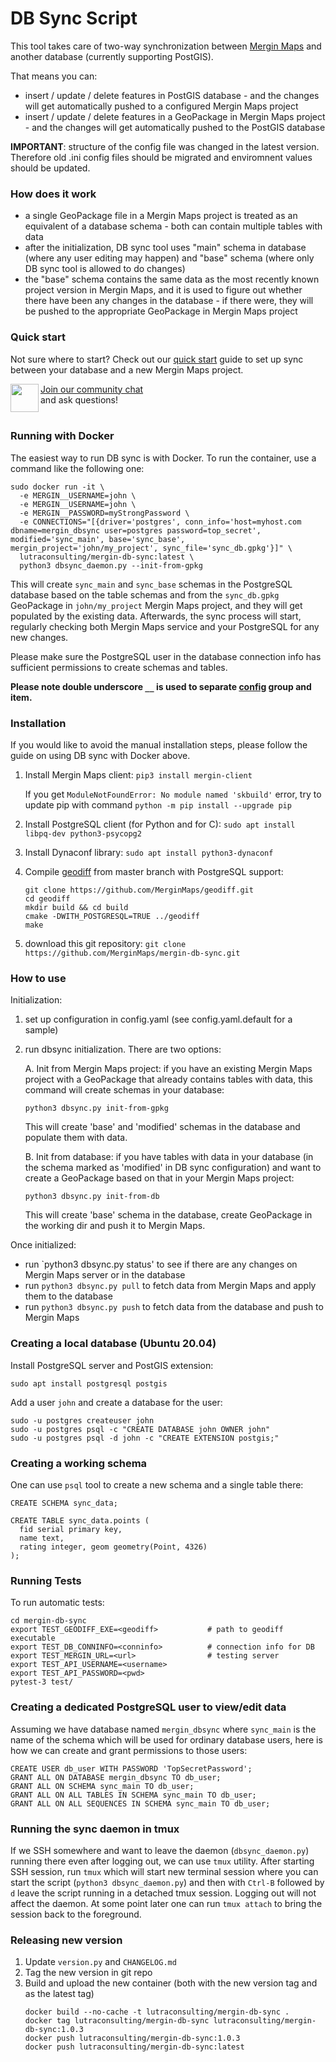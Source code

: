 # DB Sync Script

This tool takes care of two-way synchronization between [Mergin Maps](https://merginmaps.com/) and another database (currently supporting PostGIS).

That means you can:
- insert / update / delete features in PostGIS database - and the changes will get automatically
  pushed to a configured Mergin Maps project
- insert / update / delete features in a GeoPackage in Mergin Maps project - and the changes will get
  automatically pushed to the PostGIS database

**IMPORTANT**: structure of the config file was changed in the latest version. Therefore old .ini config files should be migrated and enviromnent values should be updated.

### How does it work

- a single GeoPackage file in a Mergin Maps project is treated as an equivalent of a database schema - both can contain
  multiple tables with data
- after the initialization, DB sync tool uses "main" schema in database (where any user editing may happen)
  and "base" schema (where only DB sync tool is allowed to do changes)
- the "base" schema contains the same data as the most recently known project version in Mergin Maps, and it is used
  to figure out whether there have been any changes in the database - if there were, they will be pushed
  to the appropriate GeoPackage in Mergin Maps project

### Quick start

Not sure where to start? Check out our [quick start](docs/quick_start.md) guide to set up sync between your database and a new Mergin Maps project.

<div><img align="left" width="45" height="45" src="https://raw.githubusercontent.com/MerginMaps/docs/main/src/.vuepress/public/slack.svg"><a href="https://merginmaps.com/community/join">Join our community chat</a><br/>and ask questions!</div><br />

### Running with Docker

The easiest way to run DB sync is with Docker. To run the container, use a command like the following one:

```
sudo docker run -it \
  -e MERGIN__USERNAME=john \
  -e MERGIN__USERNAME=john \
  -e MERGIN__PASSWORD=myStrongPassword \
  -e CONNECTIONS="[{driver='postgres', conn_info='host=myhost.com dbname=mergin_dbsync user=postgres password=top_secret', modified='sync_main', base='sync_base', mergin_project='john/my_project', sync_file='sync_db.gpkg'}]" \
  lutraconsulting/mergin-db-sync:latest \
  python3 dbsync_daemon.py --init-from-gpkg
```

This will create `sync_main` and `sync_base` schemas in the PostgreSQL database based on the table
schemas and from the `sync_db.gpkg` GeoPackage in `john/my_project` Mergin Maps project, and they will
get populated by the existing data. Afterwards, the sync process will start, regularly checking both
Mergin Maps service and your PostgreSQL for any new changes.

Please make sure the PostgreSQL user in the database connection info has sufficient permissions
to create schemas and tables.

**Please note double underscore `__` is used to separate [config](config.yaml.default) group and item.**

### Installation

If you would like to avoid the manual installation steps, please follow the guide on using
DB sync with Docker above.

1. Install Mergin Maps client: `pip3 install mergin-client`

   If you get `ModuleNotFoundError: No module named 'skbuild'` error, try to update pip with command
`python -m pip install --upgrade pip`

2. Install PostgreSQL client (for Python and for C): `sudo apt install libpq-dev python3-psycopg2`

3. Install Dynaconf library: `sudo apt install python3-dynaconf`

4. Compile [geodiff](https://github.com/MerginMaps/geodiff) from master branch with PostgreSQL support:
   ```
   git clone https://github.com/MerginMaps/geodiff.git
   cd geodiff
   mkdir build && cd build
   cmake -DWITH_POSTGRESQL=TRUE ../geodiff
   make
   ```

4. download this git repository: `git clone https://github.com/MerginMaps/mergin-db-sync.git`

### How to use

Initialization:

1. set up configuration in config.yaml  (see config.yaml.default for a sample)
2. run dbsync initialization. There are two options:

   A. Init from Mergin Maps project: if you have an existing Mergin Maps project with a GeoPackage
      that already contains tables with data, this command will create schemas in your database:
      ```
      python3 dbsync.py init-from-gpkg
      ```
      This will create 'base' and 'modified' schemas in the database and populate them with data.

   B. Init from database: if you have tables with data in your database (in the schema marked as 'modified'
      in DB sync configuration) and want to create a GeoPackage based on that in your Mergin Maps project:
      ```
      python3 dbsync.py init-from-db
      ```
      This will create 'base' schema in the database, create GeoPackage in the working dir and push it to Mergin Maps.

Once initialized:

- run `python3 dbsync.py status' to see if there are any changes on Mergin Maps server or in the database
- run `python3 dbsync.py pull` to fetch data from Mergin Maps and apply them to the database
- run `python3 dbsync.py push` to fetch data from the database and push to Mergin Maps


### Creating a local database (Ubuntu 20.04)

Install PostgreSQL server and PostGIS extension:
```
sudo apt install postgresql postgis
```

Add a user `john` and create a database for the user:
```
sudo -u postgres createuser john
sudo -u postgres psql -c "CREATE DATABASE john OWNER john"
sudo -u postgres psql -d john -c "CREATE EXTENSION postgis;"
```

### Creating a working schema

One can use `psql` tool to create a new schema and a single table there:

```
CREATE SCHEMA sync_data;

CREATE TABLE sync_data.points (
  fid serial primary key,
  name text,
  rating integer, geom geometry(Point, 4326)
);
```

### Running Tests

To run automatic tests:

    cd mergin-db-sync
    export TEST_GEODIFF_EXE=<geodiff>           # path to geodiff executable
    export TEST_DB_CONNINFO=<conninfo>          # connection info for DB
    export TEST_MERGIN_URL=<url>                # testing server
    export TEST_API_USERNAME=<username>
    export TEST_API_PASSWORD=<pwd>
    pytest-3 test/


### Creating a dedicated PostgreSQL user to view/edit data

Assuming we have database named `mergin_dbsync` where `sync_main` is the name of the schema
which will be used for ordinary database users, here is how we can create and grant
permissions to those users:

```
CREATE USER db_user WITH PASSWORD 'TopSecretPassword';
GRANT ALL ON DATABASE mergin_dbsync TO db_user;
GRANT ALL ON SCHEMA sync_main TO db_user;
GRANT ALL ON ALL TABLES IN SCHEMA sync_main TO db_user;
GRANT ALL ON ALL SEQUENCES IN SCHEMA sync_main TO db_user;
```

### Running the sync daemon in tmux

If we SSH somewhere and want to leave the daemon (`dbsync_daemon.py`) running there
even after logging out, we can use `tmux` utility. After starting SSH session, run
`tmux` which will start new terminal session where you can start the script
(`python3 dbsync_daemon.py`) and then with `Ctrl-B` followed by `d` leave the script
running in a detached tmux session. Logging out will not affect the daemon. At some
point later one can run `tmux attach` to bring the session back to the foreground.


### Releasing new version

1. Update `version.py` and `CHANGELOG.md`
2. Tag the new version in git repo
3. Build and upload the new container (both with the new version tag and as the latest tag)
   ```
   docker build --no-cache -t lutraconsulting/mergin-db-sync .
   docker tag lutraconsulting/mergin-db-sync lutraconsulting/mergin-db-sync:1.0.3
   docker push lutraconsulting/mergin-db-sync:1.0.3
   docker push lutraconsulting/mergin-db-sync:latest
   ```
